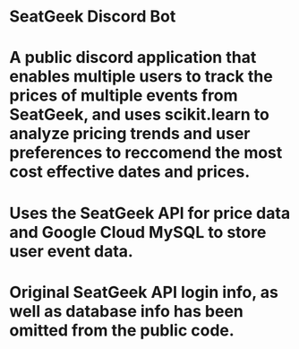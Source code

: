# SeatGeek Discord Bot
# A public discord application that enables multiple users to track the prices of multiple events from SeatGeek, and uses scikit.learn to analyze pricing trends and user preferences to reccomend the most cost effective dates and prices. 
# Uses the SeatGeek API for price data and Google Cloud MySQL to store user event data.
# Original SeatGeek API login info, as well as database info has been omitted from the public code.
